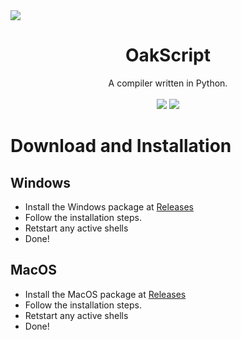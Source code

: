 <image src = "./oakscript.png">
 
<h1 align="center">OakScript</h1>
<div align = "center">
 A compiler written in Python.
 <br>
 <br>
 <img src="https://forthebadge.com/images/badges/made-with-python.svg">
 <img src="https://forthebadge.com/images/badges/powered-by-coffee.svg">
</div>

# Download and Installation
<h2>Windows</h2>
<ul type="bullet">
 <li>Install the Windows package at <a href="https://github.com/rushilkoul/oakscript/releases">Releases</a></li>
 <li>Follow the installation steps.</li>
 <li>Retstart any active shells</li>
 <li>Done!</li>
</ul>
<h2>MacOS</h2>
<ul type="bullet">
 <li>Install the MacOS package at <a href="https://github.com/rushilkoul/oakscript/releases">Releases</a></li>
 <li>Follow the installation steps.</li>
 <li>Retstart any active shells</li>
 <li>Done!</li>
</ul>
